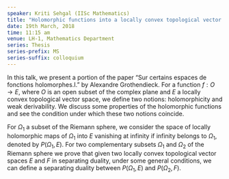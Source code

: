 ```yaml
---
speaker: Kriti Sehgal (IISc Mathematics) 
title: "Holomorphic functions into a locally convex topological vector space"
date: 19th March, 2018
time: 11:15 am
venue: LH-1, Mathematics Department
series: Thesis
series-prefix: MS
series-suffix: colloquium
---
```


 In this talk, we present a portion of the paper “Sur certains espaces de fonctions holomorphes.I.” by Alexandre Grothendieck. For a function $f: O \to E$, where $O$ is an open subset of the complex plane and $E$ a locally convex topological vector space, we define two notions: holomorphicity and weak derivability. We discuss some properties of the holomorphic functions and see the condition under which these two notions coincide.

For $\Omega_1$ a subset of the Riemann sphere, we consider the space of locally holomorphic maps of $\Omega_1$ into $E$ vanishing at infinity if infinity belongs to $\Omega_1$, denoted by $P(\Omega_1,E)$. For two complementary subsets $\Omega_1$ and $\Omega_2$ of the Riemann sphere we prove that given two locally convex topological vector spaces $E$ and $F$ in separating duality, under some general conditions, we can define a separating duality between $P(\Omega_1,E)$ and $P(\Omega_2,F)$.
